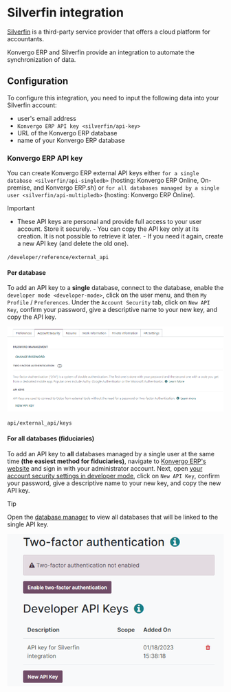 # Silverfin integration

[Silverfin](https://www.silverfin.com) is a third-party service provider
that offers a cloud platform for accountants.

Konvergo ERP and Silverfin provide an integration to automate the
synchronization of data.

## Configuration

To configure this integration, you need to input the following data into
your Silverfin account:

- user's email address
- `Konvergo ERP API key <silverfin/api-key>`
- URL of the Konvergo ERP database
- name of your Konvergo ERP database

### Konvergo ERP API key

You can create Konvergo ERP external API keys either
`for a single database <silverfin/api-singledb>` (hosting: Konvergo ERP Online,
On-premise, and Konvergo ERP.sh) or `for all databases managed by a single user
<silverfin/api-multipledb>` (hosting: Konvergo ERP Online).

> [!IMPORTANT]
> - These API keys are personal and provide full access to your user
> account. Store it securely. - You can copy the API key only at its
> creation. It is not possible to retrieve it later. - If you need it
> again, create a new API key (and delete the old one).

<div class="seealso">

`/developer/reference/external_api`

</div>

#### Per database

To add an API key to a **single** database, connect to the database,
enable the `developer
mode <developer-mode>`, click on the user menu, and then `My Profile` /
`Preferences`. Under the `Account Security` tab, click on `New API
Key`, confirm your password, give a descriptive name to your new key,
and copy the API key.

![creation of an Konvergo ERP external API key for a database](silverfin/api-key-db.png)

<div class="seealso">

`api/external_api/keys`

</div>

#### For all databases (fiduciaries)

To add an API key to **all** databases managed by a single user at the
same time **(the easiest method for fiduciaries)**, navigate to [Konvergo ERP's
website](https://www.odoo.com) and sign in with your administrator
account. Next, open [your account security settings in developer
mode](https://www.odoo.com/my/security?debug=1), click on `New API Key`,
confirm your password, give a descriptive name to your new key, and copy
the new API key.

> [!TIP]
> Open the [database manager](https://www.odoo.com/my/databases) to view
> all databases that will be linked to the single API key.

![creation of an Konvergo ERP external API key for an Konvergo ERP user](silverfin/api-key-user.png)
